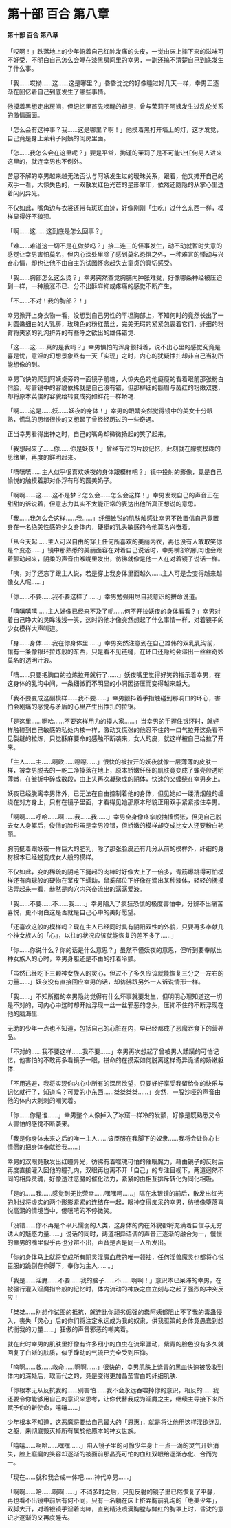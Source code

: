 # 第十部 百合 第八章

#### 第十部 百合 第八章

「哎啊！」跌落地上的少年俯着自己红肿发痛的头皮，一觉由床上摔下来的滋味可不好受，不明白自己怎么会睡在漆黑房间里的幸男，一副还搞不清楚自己到底发生了什么事。

「我……哎拗……这……这是哪里？」昏昏沈沈的好像睡过好几天一样，幸男正逐渐在回忆着自己到底发生了哪些事情。

他摸着黑想走出房间，但记忆里首先唤醒的却是，曾与茉莉子阿姨发生过乱伦关系的激情画面。

「怎么会有这种事？我……这是哪里？啊！」他摸着黑打开墙上的灯，这才发觉，自己竟是身上茉莉子阿姨的闺房里面。

「怎……我怎么会在这里呢？」要是平常，拘谨的茉莉子是不可能让任何男人进来这里的，就连幸男也不例外。

苦思不解的幸男越来越无法否认与阿姨发生过的暧昧关系，跟着，他又摊开自己的双手一看，大惊失色的，一双散发红色光芒的星形掌印，依然还隐隐的从掌心里透着闪闪异光。

不仅如此，嘴角边与衣裳还带有斑斑血迹，好像刚刚「生吃」过什么东西一样，模样显得好不狼狈.

「啊……这……这到底是怎么回事？」

「难……难道这一切不是在做梦吗？」接二连三的怪事发生，动不动就暂时失意的感觉让幸男害怕莫名，但内心深处里除了感到莫名恐惧之外，一种难言的悸动与兴奋心情，却也让他不由自主的试图怀念起失去童贞的真切感受。

「我……胸部怎么这么烫？」幸男突然查觉胸脯内肿胀难受，好像哪条神经被压迫到一样，一种股涨不已、分不出酥麻抑或疼痛的感觉不断产生。

「不……不对！我的胸部？！」

幸男掀开上身衣物一看，没想到自己男性的平坦胸部上，不知何时的竟然长出了一对圆嫩细白的大乳房，玫瑰色的粉红蕾丝，完美无瑕的紧紧包裹着它们，纤细的粉臂将夹紧的乳沟挤弄的有些呼之欲出的雄伟错觉.

「这……这……真的是我吗？」幸男惧怕的浑身颤抖着，说不出心里的感觉究竟是喜是忧，意淫的幻想景象终有一天「实现」之时，内心的犹疑挣扎却非自己当初所能想像的到。

幸男飞快的爬到阿姨桌旁的一面镜子前端，大惊失色的他癡癡的看着眼前那张粉白俏脸，尽管镜中的容貌依稀就是自己没有错，但那柳细的额眉与茵红的粉嫩双腮，却将原本英俊的容貌给转变成宛如鲜花一样娇艳.

「啊……这是……妖……妖夜的身体！」幸男的眼睛突然觉得镜中的美女十分眼熟，慌乱的思绪很快的又想起了曾经经历过的一些奇遇。

正当幸男看得出神之时，自己的嘴角却微微扬起的笑了起来。

「我想起来了……你……你是妖夜！」曾经有过的片段记忆，此刻就在朦胧模糊的思绪里，再度的鲜明起来。

「嘻嘻嘻……主人似乎很喜欢妖夜的身体跟模样吧？」镜中投射的影像，竟是自己愉悦的触摸着那对仆浮有形的圆美奶子。

「啊啊……这……这不是梦？怎么会……怎么会这样！」幸男发现自己的声音正在甜甜的诉说着，但意志力其实不太能正常的表达出他所真正想说的意思。

「我……我怎么会这样……我……」纤细敏锐的肌肤触感让幸男不敢置信自己竟置身在一名绝美性感的少女身体内，硬挺的乳头敏感的令他莫名兴奋着。

「从今天起……主人可以自由的穿上任何所喜欢的美丽内衣，再也没有人敢取笑你是个变态……」镜中那熟悉的美丽面容在对着自己说话时，幸男嘴部的肌肉也会跟着颤动起来，阴柔的声音由喉咙里发出，彷彿就像是他一人在对着镜子说话一样。

「咦，对了还忘了跟主人说，若是穿上我身体里面越久……主人可是会变得越来越像女人呢……」

「你……不要……我不要这样了……」幸男勉强用尽自我意识的拼命说道。

「嘻嘻嘻嘻……主人好像已经来不及了呢……何不开拉妖夜的身体看看？」幸男对着自己睁大的灵眸浅浅一笑，这时的他才像突然想起了什么事情一样，对着镜子的少女模样大声叫道。

「身……身体……我在你身体里……」幸男突然注意到在自己雄伟的双乳乳沟前，镶有一条像银环拉炼般的东西，只是看不见链缝，在环口还隐约会溢出一丝丝奇妙莫名的透明汁液。

「嘻……只要把胸口的拉炼拉开就行了……」妖夜嘴里觉得好笑的指示着幸男，在这身体的乳沟中间，一条细微而不明显的小洞因挤压而变得越来越大。

「我不要变成这副模样……我不要……」幸男颤抖着手指触碰到那洞口的环心，害怕会剧痛的感觉与矛盾的心里产生出挣扎的拉锯。

「是这里……啊哈……不要这样用力的摸人家……」当幸男的手握住银环时，就好样触碰到自己敏感的私处内核一样，激动又慌张的他忍不住的一口气拉开这条看不见裂缝的拉炼，只觉酥麻要命的感触不断袭来，女人的皮，就这样被自己给拉了开来。

「主人……主……啊欧……噁噁……」很快的被拉开的妖夜就像一层薄薄的皮肤一样，被幸男脱去的一乾二净掉落在地上，原本娇嫩纤细的肌肤竟变成了蝉壳般透明薄嫩，在皱折中碎成数段，由上头再次凝聚成的阴体，快速的又缠绕在幸男身上。

妖夜已经脱离幸男体外，已无法在自由控制着他的身体，但见她如一缕清烟般的缠绕在对方身上，只有在镜子里面，才看得见她那原本形貌正用双手紧紧搂住幸男。

「啊啊……呼哈……啊……我……我……」幸男全身像痉挛般抽搐慌张，但见自己脱去女人身躯后，俊俏的脸形虽是幸男没错，但娇嫩的模样却变成比女人还要粉白艳丽。

胸前挺着跟妖夜一样巨大的肥乳，除了那张脸皮还有几分从前的模样外，纤细的身材根本已经蜕变成女人般的模样。

不仅如此，变的稀疏的阴毛下挺起的肉棒时好像大上了一倍多，青筋爆跳得可怕模样还有肉球般的硬物在茎皮下蠕动，鼠奚部位下好像在滴出某种液体，轻轻的抚摸沾弄起来一看，赫然是肉穴内兴奋流出的潺潺爱液。

「我……不要……不……我……」幸男陷入了疯狂恐慌的极度害怕中，分辨不出痛苦喜悦，更不明白这是否就是自己心中的美好愿望。

「还喜欢这般的模样吗？现在主人已经同时具有阴阳双性的外貌，只要再多奉献几个神女族人的「心」，以往的状况应该就能恢复的差不多了……」

「你……你说什么？你的话是什么意思？」虽然不懂妖夜的意思，但听到要奉献出神女族人的心时，幸男身躯还是不由的打着冷颤。

「虽然已经吃下三颗神女族人的灵心，但过不了多久应该就能恢复三分之一左右的力量……」妖夜没有直接回应幸男的话，却彷彿跟另外一人诉说情形一样。

「我……」不知所措的幸男隐约觉得有什么坏事就要发生，但明明心理知道这一切是不对的，可内心中这时却开始浮现一丝一丝邪恶的念头，压抑不住的不断浮现在他的脑海里.

无助的少年一点也不知道，包括自己的心脏在内，早已经都成了恶魔吞食下的营养品。

「不对的……我不要这样……我不要……」幸男再次想起了曾被男人蹂躏的可怕记忆，他害怕的不敢再多看镜子一眼，拼命的在摸索如何脱离这样奇异诡谲的娇嫩躯体.

「不用逃避，我将实现你内心中所有的深层欲望，只要好好享受我留给你的快乐与记忆就行了，知道吗？可爱的小东西……桀桀桀桀……」突然，一股沙哑的声音由他的体内大剌剌的嘲笑着。

「你……你是谁……」幸男整个人像掉入了冰窟一样冷的发颤，好像是既熟悉又令人害怕的感觉不断袭来。

「我是你身体未来之后的唯一主人……该臣服在我脚下的奴隶……我将会让你心甘情愿的把身体奉献给我……」

幸男的双眼竟散发出红瞳异光，彷彿有着噬魂可怕的催眠魔力，藉由镜子的反射后再度直接灌入回他的瞳孔内，双眼再也离不开「自己」的专注目视下，两道迥然不同的相异灵魂，好像透过恶魔的催化法力，紧紧的由相互排斥转化为同化相吸。

「是的……我……感觉到无比荣幸……嘿嘿呵……」隔在水银镜的前后，散发出红光的射线将虚实的两个形影紧紧的连结在一起，眼神变得痴呆的幸男，彷彿像堕落喜悦高潮的情境当中，傻嘻嘻的不停微笑。

「没错……你不再是个平凡懦弱的人类，这身体的内在外貌都将充满着自信与无穷诱人的魅惑力量……」说话的同时，两道相异语调的声音正逐渐的融合为一，慢慢的幸男的嘴里似乎再也分辨不出，声音是否是同一人所发出。

「你的身体马上就将变成所有阴灵淫魔血族的唯一领袖，任何淫兽魔灵也都将心悦臣服的跪倒在你脚下，奉你为主人……。」

「我是……淫魔……不要……我的脑子……不……啊啊！」意识本已呆滞的幸男，在被强行灌入淫魔指令般的记忆时，体内流动的神族之血立刻与之起了强烈的冲突反应！

「桀桀……别想作试图的抵抗，就连比你顽劣倔强的蠢阿姨都阻止不了我的毒蛊侵入，丧失「灵心」后的你们将注定永远成为我的奴隶，供我驱策的身体竟愚蠢到想抗衡我的力量……」狂傲的声音邪恶的嘲笑着。

就在此时幸男的肌肤里好像有许多细小的血虫在流窜骚动，紫青的脸色没有多久就回复了白晰的肤质，似乎躁动的气流已完全受到压抑。

「呜啊……救……救命……啊啊……」很快的，幸男肌肤上紫青的黑血快速被吸收到体内的深处后，取而代之的，竟是变得更加晶莹雪白的纤细肌肤.

「你根本无从反抗我的……别害怕……我不会永远吞噬掉你的意识，相反的……我还要令你能够用自己的意识来思考，让你代替我成为淫魔之主，继续主导接下来所赋予你的新使命，嘻嘻……」

少年根本不知道，这恶魔将要给自己最大的「恩惠」，就是将让他用这样淫欲迷乱之躯，来彻底毁灭掉所有属於他原本的神女世族。

「嘻嘻……啊哈……嘿嘿……」陷入镜子里的可怜少年身上一点一滴的灵气开始消失，脸上癡癡的笑容却逐渐的被面前那晶亮可怕的血红双眼给逐渐赤化、合而为一。

「现在……就和我合成一体吧……神代幸男……」

「啊啊……哈……啊啊……」不消多时之后，只见反射的镜子里已然恢复了平静，再也看不出镜中前后有何不同，只有一名躺在床上挤弄胸前乳沟的「绝美少年」，双脚大开，对着银镜手淫着肉棒，直到精液喷满胸膛与鲜红的胸罩上时，昏沈的意识才逐渐的又再度睡去。

